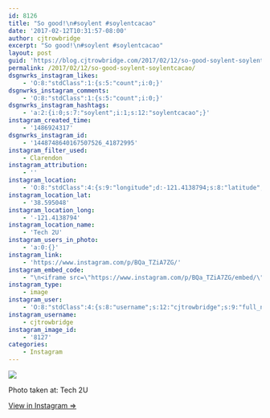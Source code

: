```yaml
---
id: 8126
title: "So good!\n#soylent #soylentcacao"
date: '2017-02-12T10:31:57-08:00'
author: cjtrowbridge
excerpt: "So good!\n#soylent #soylentcacao"
layout: post
guid: 'https://blog.cjtrowbridge.com/2017/02/12/so-good-soylent-soylentcacao/'
permalink: /2017/02/12/so-good-soylent-soylentcacao/
dsgnwrks_instagram_likes:
    - 'O:8:"stdClass":1:{s:5:"count";i:0;}'
dsgnwrks_instagram_comments:
    - 'O:8:"stdClass":1:{s:5:"count";i:0;}'
dsgnwrks_instagram_hashtags:
    - 'a:2:{i:0;s:7:"soylent";i:1;s:12:"soylentcacao";}'
instagram_created_time:
    - '1486924317'
dsgnwrks_instagram_id:
    - '1448748640167507526_41872995'
instagram_filter_used:
    - Clarendon
instagram_attribution:
    - ''
instagram_location:
    - 'O:8:"stdClass":4:{s:9:"longitude";d:-121.4138794;s:8:"latitude";d:38.595048;s:2:"id";i:1003051129;s:4:"name";s:7:"Tech 2U";}'
instagram_location_lat:
    - '38.595048'
instagram_location_long:
    - '-121.4138794'
instagram_location_name:
    - 'Tech 2U'
instagram_users_in_photo:
    - 'a:0:{}'
instagram_link:
    - 'https://www.instagram.com/p/BQa_TZiA7ZG/'
instagram_embed_code:
    - "\n<iframe src=\"https://www.instagram.com/p/BQa_TZiA7ZG/embed/\" width=\"612\" height=\"710\" frameborder=\"0\" scrolling=\"no\" allowtransparency=\"true\" class=\"insta-image-embed\"></iframe>\n"
instagram_type:
    - image
instagram_user:
    - 'O:8:"stdClass":4:{s:8:"username";s:12:"cjtrowbridge";s:9:"full_name";s:13:"CJ Trowbridge";s:15:"profile_picture";s:96:"https://scontent.cdninstagram.com/t51.2885-19/s150x150/13724650_1188772791164794_142557231_a.jpg";s:2:"id";s:8:"41872995";}'
instagram_username:
    - cjtrowbridge
instagram_image_id:
    - '8127'
categories:
    - Instagram
---
```


[![](https://blog.cjtrowbridge.com/wp-content/uploads/2017/02/1486924317-1-1.jpg)](https://www.instagram.com/p/BQa_TZiA7ZG/)

Photo taken at: Tech 2U

[View in Instagram ⇒](https://www.instagram.com/p/BQa_TZiA7ZG/)